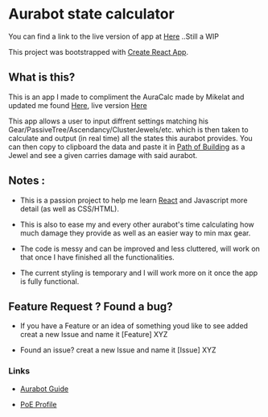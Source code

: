 # Aurabot state calculator

You can find a link to the live version of app at [Here](https://hepnuk.github.io/aurastatcalc/) ..Still a WIP

This project was bootstrapped with [Create React App](https://github.com/facebook/create-react-app).

## What is this?

This is an app I made to compliment the AuraCalc made by Mikelat and updated me found [Here](https://github.com/HepNuk/AuraCalc), live version [Here](https://hepnuk.github.io/AuraCalc/)

This app allows a user to input diffrent settings matching his Gear/PassiveTree/Ascendancy/ClusterJewels/etc. which is then taken to calculate and output (in real time) all the states this aurabot provides. You can then copy to clipboard the data and paste it in [Path of Building](https://pathofbuilding.community/) as a Jewel and see a given carries damage with said aurabot. 

## Notes :

- This is a passion project to help me learn [React](https://reactjs.org/) and Javascript more detail (as well as CSS/HTML). 

- This is also to ease my and every other aurabot's time calculating how much damage they provide as well as an easier way to min max gear.

- The code is messy and can be improved and less cluttered, will work on that once I have finished all the functionalities.

- The current styling is temporary and I will work more on it once the app is fully functional. 

## Feature Request ? Found a bug?

- If you have a Feature or an idea of something youd like to see added creat a new Issue and name it [Feature] XYZ

- Found an issue? creat a new Issue and name it [Issue] XYZ

### Links

- [Aurabot Guide](https://www.pathofexile.com/forum/view-thread/2819938)

- [PoE Profile](https://www.pathofexile.com/account/view-profile/_Nuk)